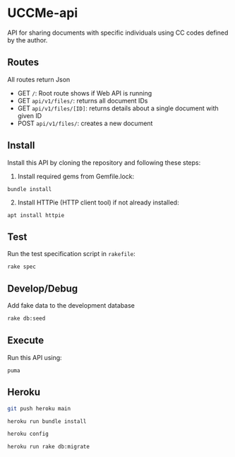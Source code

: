 # UCCMe-api 

API for sharing documents with specific individuals using CC codes defined by the author.

## Routes

All routes return Json

- GET `/`: Root route shows if Web API is running
- GET `api/v1/files/`: returns all document IDs
- GET `api/v1/files/[ID]`: returns details about a single document with given ID
- POST `api/v1/files/`: creates a new document


## Install 

Install this API by cloning the repository and following these steps:

1. Install required gems from Gemfile.lock:
```shell
bundle install
```

2. Install HTTPie (HTTP client tool) if not already installed:
```shell
apt install httpie
```

## Test

Run the test specification script in `rakefile`:
```shell
rake spec
```

## Develop/Debug 
Add fake data to the development database 
```bash
rake db:seed 
```

## Execute

Run this API using:

```shell
puma
```

## Heroku 

```bash
git push heroku main
```

```bash
heroku run bundle install
```

```bash
heroku config
```

```bash
heroku run rake db:migrate
```



